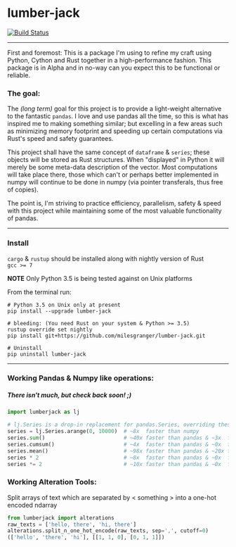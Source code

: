 # lumber-jack

[![Build Status](https://travis-ci.org/milesgranger/lumber-jack.svg?branch=master)](https://travis-ci.org/milesgranger/lumber-jack)

---

First and foremost: This is a package I'm using to refine my craft using Python, Cython 
and Rust together in a high-performance fashion. This package is in Alpha and in no-way
can you expect this to be functional or reliable.

### The goal:

The _(long term)_ goal for this project is to provide a light-weight alternative to
the fantastic `pandas`. I love and use pandas all the time, so this is what has 
inspired me to making something similar; but excelling in a few areas such as minimizing
memory footprint and speeding up certain computations via Rust's speed and safety 
guarantees.  

This project shall have the same concept of `dataframe` & `series`; these objects 
will be stored as Rust structures. When "displayed" in Python
it will merely be some meta-data description of the vector. Most computations will
take place there, those which can't or perhaps better implemented in numpy will continue 
to be done in numpy (via pointer transferals, thus free of copies).

The point is, I'm striving to practice efficiency, parallelism, safety & speed with this 
project while maintaining some of the most valuable functionality of pandas. 

---

### Install

`cargo` & `rustup` should be installed along with nightly version of Rust  
`gcc >= 7`

**NOTE** Only Python 3.5 is being tested against on Unix platforms



From the terminal run:
```commandline
# Python 3.5 on Unix only at present
pip install --upgrade lumber-jack

# bleeding: (You need Rust on your system & Python >= 3.5)
rustup override set nightly
pip install git+https://github.com/milesgranger/lumber-jack.git

# Uninstall
pip uninstall lumber-jack
```
---

### Working Pandas & Numpy like operations:

##### There isn't much, but check back soon! ;)
```python
import lumberjack as lj

# lj.Series is a drop-in replacement for pandas.Series, overriding these methods:
series = lj.Series.arange(0, 10000)  # ~8x  faster than numpy
series.sum()                         # ~40x faster than pandas & ~3x  faster than numpy
series.cumsum()                      # ~4x  faster than pandas & ~0x  faster than numpy
series.mean()                        # ~98x faster than pandas & ~20x faster than numpy
series * 2                           # ~8x  faster than pandas & ~0x  faster than numpy
series *= 2                          # ~10x faster than pandas & ~0x  faster than numpy

```

### Working Alteration Tools:

Split arrays of text which are separated by < something > into a one-hot encoded ndarray

```python
from lumberjack import alterations
raw_texts = ['hello, there', 'hi, there']
alterations.split_n_one_hot_encode(raw_texts, sep=',', cutoff=0)
(['hello', 'there', 'hi'], [[1, 1, 0], [0, 1, 1]])

```
